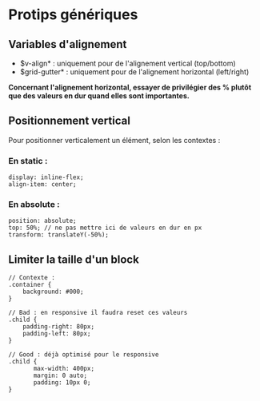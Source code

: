 # Protips génériques

## Variables d'alignement

* $v-align\* : uniquement pour de l'alignement vertical \(top/bottom\)
* $grid-gutter\* : uniquement pour de l'alignement horizontal \(left/right\)

**Concernant l'alignement horizontal, essayer de privilégier des % plutôt que des valeurs en dur quand elles sont importantes.**

## Positionnement vertical

Pour positionner verticalement un élément, selon les contextes :

### En static :

```text
display: inline-flex;
align-item: center;
```

### En absolute :

```text
position: absolute; 
top: 50%; // ne pas mettre ici de valeurs en dur en px
transform: translateY(-50%);
```

## Limiter la taille d'un block

```text
// Contexte :
.container {
    background: #000;
}

// Bad : en responsive il faudra reset ces valeurs
.child {
    padding-right: 80px;
    padding-left: 80px;
}

// Good : déjà optimisé pour le responsive
.child {
       max-width: 400px;
       margin: 0 auto; 
       padding: 10px 0;
}
```

